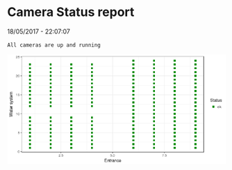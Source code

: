 Camera Status report
================
18/05/2017 - 22:07:07

    All cameras are up and running

![](camreport_files/figure-markdown_github/unnamed-chunk-2-1.png)
